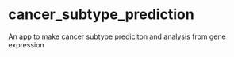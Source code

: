 # cancer_subtype_prediction
An app to make cancer subtype prediciton and analysis from gene expression
